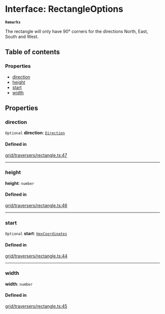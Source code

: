 # Interface: RectangleOptions

**`Remarks`**

The rectangle will only have 90° corners for the directions North, East, South and West.

## Table of contents

### Properties

- [direction](RectangleOptions.md#direction)
- [height](RectangleOptions.md#height)
- [start](RectangleOptions.md#start)
- [width](RectangleOptions.md#width)

## Properties

### <a id="direction" name="direction"></a> direction

 `Optional` **direction**: [`Direction`](../enums/Direction.md)

#### Defined in

[grid/traversers/rectangle.ts:47](https://github.com/flauwekeul/honeycomb/blob/5534b53/src/grid/traversers/rectangle.ts#L47)

___

### <a id="height" name="height"></a> height

 **height**: `number`

#### Defined in

[grid/traversers/rectangle.ts:46](https://github.com/flauwekeul/honeycomb/blob/5534b53/src/grid/traversers/rectangle.ts#L46)

___

### <a id="start" name="start"></a> start

 `Optional` **start**: [`HexCoordinates`](../index.md#HexCoordinates)

#### Defined in

[grid/traversers/rectangle.ts:44](https://github.com/flauwekeul/honeycomb/blob/5534b53/src/grid/traversers/rectangle.ts#L44)

___

### <a id="width" name="width"></a> width

 **width**: `number`

#### Defined in

[grid/traversers/rectangle.ts:45](https://github.com/flauwekeul/honeycomb/blob/5534b53/src/grid/traversers/rectangle.ts#L45)
